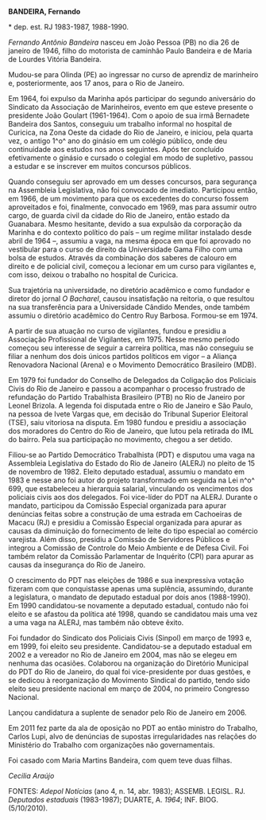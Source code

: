 **BANDEIRA, Fernando**

\* dep. est. RJ 1983-1987, 1988-1990.

*Fernando Antônio Bandeira* nasceu em João Pessoa (PB) no dia 26 de
janeiro de 1946, filho do motorista de caminhão Paulo Bandeira e de
Maria de Lourdes Vitória Bandeira.

Mudou-se para Olinda (PE) ao ingressar no curso de aprendiz de
marinheiro e, posteriormente, aos 17 anos, para o Rio de Janeiro.

Em 1964, foi expulso da Marinha após participar do segundo aniversário
do Sindicato da Associação de Marinheiros, evento em que esteve presente
o presidente João Goulart (1961-1964). Com o apoio de sua irmã Bernadete
Bandeira dos Santos, conseguiu um trabalho informal no hospital de
Curicica, na Zona Oeste da cidade do Rio de Janeiro, e iniciou, pela
quarta vez, o antigo 1^o^ ano do ginásio em um colégio público, onde deu
continuidade aos estudos nos anos seguintes. Após ter concluído
efetivamente o ginásio e cursado o colegial em modo de supletivo, passou
a estudar e se inscrever em muitos concursos públicos.

Quando conseguiu ser aprovado em um desses concursos, para segurança na
Assembleia Legislativa, não foi convocado de imediato. Participou então,
em 1966, de um movimento para que os excedentes do concurso fossem
aproveitados e foi, finalmente, convocado em 1969, mas para assumir
outro cargo, de guarda civil da cidade do Rio de Janeiro, então estado
da Guanabara. Mesmo hesitante, devido a sua expulsão da corporação da
Marinha e do contexto político do país – um regime militar instalado
desde abril de 1964 –, assumiu a vaga, na mesma época em que foi
aprovado no vestibular para o curso de direito da Universidade Gama
Filho com uma bolsa de estudos. Através da combinação dos saberes de
calouro em direito e de policial civil, começou a lecionar em um curso
para vigilantes e, com isso, deixou o trabalho no hospital de Curicica.

Sua trajetória na universidade, no diretório acadêmico e como fundador e
diretor do jornal *O Bacharel*, causou insatisfação na reitoria, o que
resultou na sua transferência para a Universidade Cândido Mendes, onde
também assumiu o diretório acadêmico do Centro Ruy Barbosa. Formou-se em
1974.

A partir de sua atuação no curso de vigilantes, fundou e presidiu a
Associação Profissional de Vigilantes, em 1975. Nesse mesmo período
começou seu interesse de seguir a carreira política, mas não conseguiu
se filiar a nenhum dos dois únicos partidos políticos em vigor – a
Aliança Renovadora Nacional (Arena) e o Movimento Democrático Brasileiro
(MDB).

Em 1979 foi fundador do Conselho de Delegados da Coligação dos Policiais
Civis do Rio de Janeiro e passou a acompanhar o processo frustrado de
refundação do Partido Trabalhista Brasileiro (PTB) no Rio de Janeiro por
Leonel Brizola. A legenda foi disputada entre o Rio de Janeiro e São
Paulo, na pessoa de Ivete Vargas que, em decisão do Tribunal Superior
Eleitoral (TSE), saiu vitoriosa na disputa. Em 1980 fundou e presidiu a
associação dos moradores do Centro do Rio de Janeiro, que lutou pela
retirada do IML do bairro. Pela sua participação no movimento, chegou a
ser detido.

Filiou-se ao Partido Democrático Trabalhista (PDT) e disputou uma vaga
na Assembleia Legislativa do Estado do Rio de Janeiro (ALERJ) no pleito
de 15 de novembro de 1982. Eleito deputado estadual, assumiu o mandato
em 1983 e nesse ano foi autor do projeto transformado em seguida na Lei
n^o^ 699, que estabeleceu a hierarquia salarial, vinculando os
vencimentos dos policiais civis aos dos delegados. Foi vice-líder do PDT
na ALERJ. Durante o mandato, participou da Comissão Especial organizada
para apurar denúncias feitas sobre a construção de uma estrada em
Cachoeiras de Macacu (RJ) e presidiu a Comissão Especial organizada para
apurar as causas da diminuição do fornecimento de leite do tipo especial
ao comércio varejista. Além disso, presidiu a Comissão de Servidores
Públicos e integrou a Comissão de Controle do Meio Ambiente e de Defesa
Civil. Foi também relator da Comissão Parlamentar de Inquérito (CPI)
para apurar as causas da insegurança do Rio de Janeiro.

O crescimento do PDT nas eleições de 1986 e sua inexpressiva votação
fizeram com que conquistasse apenas uma suplência, assumindo, durante a
legislatura, o mandato de deputado estadual por dois anos (1988-1990).
Em 1990 candidatou-se novamente a deputado estadual, contudo não foi
eleito e se afastou da política até 1998, quando se candidatou mais uma
vez a uma vaga na ALERJ, mas também não obteve êxito.

Foi fundador do Sindicato dos Policiais Civis (Sinpol) em março de 1993
e, em 1999, foi eleito seu presidente. Candidatou-se a deputado estadual
em 2002 e a vereador no Rio de Janeiro em 2004, mas não se elegeu em
nenhuma das ocasiões. Colaborou na organização do Diretório Municipal do
PDT do Rio de Janeiro, do qual foi vice-presidente por duas gestões, e
se dedicou à reorganização do Movimento Sindical do partido, tendo sido
eleito seu presidente nacional em março de 2004, no primeiro Congresso
Nacional.

Lançou candidatura a suplente de senador pelo Rio de Janeiro em 2006.

Em 2011 fez parte da ala de oposição no PDT ao então ministro do
Trabalho, Carlos Lupi, alvo de denúncias de supostas irregularidades nas
relações do Ministério do Trabalho com organizações não governamentais.

Foi casado com Maria Martins Bandeira, com quem teve duas filhas.

*Cecilia Araújo*

FONTES: *Adepol Notícias* (ano 4, n. 14, abr. 1983); ASSEMB. LEGISL. RJ.
*Deputados estaduais* (1983-1987); DUARTE, A. *1964*; INF. BIOG.
(5/10/2010).
